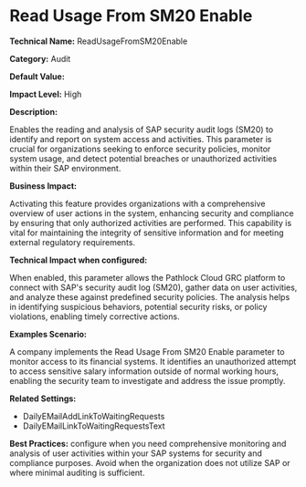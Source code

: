 # Read Usage From SM20 Enable

**Technical Name:** ReadUsageFromSM20Enable

**Category:** Audit

**Default Value:**

**Impact Level:** High

**Description:**

Enables the reading and analysis of SAP security audit logs (SM20) to identify and report on system access and activities. This parameter is crucial for organizations seeking to enforce security policies, monitor system usage, and detect potential breaches or unauthorized activities within their SAP environment.

**Business Impact:**

Activating this feature provides organizations with a comprehensive overview of user actions in the system, enhancing security and compliance by ensuring that only authorized activities are performed. This capability is vital for maintaining the integrity of sensitive information and for meeting external regulatory requirements.

**Technical Impact when configured:**

When enabled, this parameter allows the Pathlock Cloud GRC platform to connect with SAP's security audit log (SM20), gather data on user activities, and analyze these against predefined security policies. The analysis helps in identifying suspicious behaviors, potential security risks, or policy violations, enabling timely corrective actions.

**Examples Scenario:**

A company implements the Read Usage From SM20 Enable parameter to monitor access to its financial systems. It identifies an unauthorized attempt to access sensitive salary information outside of normal working hours, enabling the security team to investigate and address the issue promptly.

**Related Settings:**

- DailyEMailAddLinkToWaitingRequests
- DailyEMailLinkToWaitingRequestsText

**Best Practices:** configure when you need comprehensive monitoring and analysis of user activities within your SAP systems for security and compliance purposes. Avoid when the organization does not utilize SAP or where minimal auditing is sufficient.